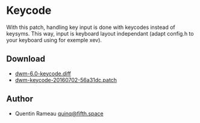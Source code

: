 Keycode
========
With this patch, handling key input is done with keycodes instead of keysyms.
This way, input is keyboard layout independant (adapt config.h to your keyboard
using for exemple xev).

Download
--------
* [dwm-6.0-keycode.diff](dwm-6.0-keycode.diff)
* [dwm-keycode-20160702-56a31dc.patch](dwm-keycode-20160702-56a31dc.patch)

Author
------
* Quentin Rameau <quinq@fifth.space>
